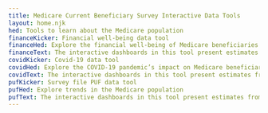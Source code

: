 ```yaml
---
title: Medicare Current Beneficiary Survey Interactive Data Tools
layout: home.njk
hed: Tools to learn about the Medicare population
financeKicker: Financial well-being data tool
financeHed: Explore the financial well-being of Medicare beneficiaries
financeText: The interactive dashboards in this tool present estimates from the Medicare Current Beneficiary Survey (MCBS) on various topics related to the financial well-being of Medicare beneficiaries.
covidKicker: Covid-19 data tool
covidHed: Explore the COVID-19 pandemic’s impact on Medicare beneficiaries
covidText: The interactive dashboards in this tool present estimates from the MCBS COVID-19 Supplement PUFs on Medicare beneficiaries’ experiences during the COVID-19 pandemic.
pufKicker: Survey file PUF data tool
pufHed: Explore trends in the Medicare population
pufText: The interactive dashboards in this tool present estimates from the MCBS Survey File Public Use Files (PUFs) to explore various trends related to the Medicare population.
---
```

